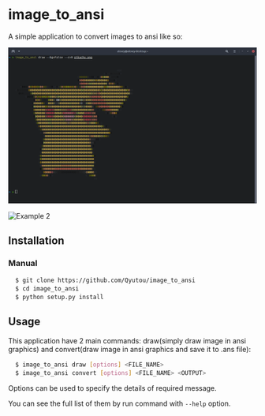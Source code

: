 # image_to_ansi
A simple application to convert images to ansi like so:

![Example 1](https://github.com/Qyutou/image_to_ansi/blob/main/example/example1.png)

![Example 2](https://github.com/Qyutou/image_to_ansi/blob/main/example/example2.png)

## Installation
### Manual
```bash
  $ git clone https://github.com/Qyutou/image_to_ansi
  $ cd image_to_ansi
  $ python setup.py install
```

## Usage
This application have 2 main commands: draw(simply draw image in ansi graphics) 
and convert(draw image in ansi graphics and save it to .ans file):
```bash
  $ image_to_ansi draw [options] <FILE_NAME>
  $ image_to_ansi convert [options] <FILE_NAME> <OUTPUT>
```
Options can be used to specify the details of required message. 

You can see the full list of them by run command with ``--help`` option.
